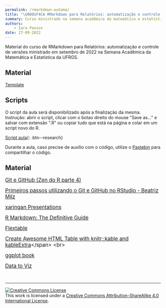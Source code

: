 ```yaml
---
permalink: /rmarkdown-automa/
title: "\U0001F4CA RMarkdown para Relatórios: automatização e controle de versões"
summary: Curso ministrado na semana acadêmica da matemática e estatística
authors:
    - Iara Passos
date: 27-09-2022
---
```


Material do curso de RMarkdown para Relatórios: automatização e controle de versões ministrado em setembro de 2022 na Semana Acadêmica da Matemática e Estatística da UFRGS.

## Material

[Template](https://github.com/ipassos/curso_rmarkdown_git/raw/main/template.docx)

## Scripts

O script da aula será disponibilizado após a finalização da mesma.
Instrução: abrir o script, clicar com o botao direito do mouse "Save as..." e salvar com extensão ".R" ou copiar tudo que está na página e colar em um script novo do R. 

[Script aula](){: .btn--research}


Durante a aula, caso precise de auxílio com o código, utilize o [Pastebin](https://pastebin.com/) para compartilhar o código. 


## Material 


<span style="font-size:larger;">[Git e GitHub (Zen do R parte 4)](https://blog.curso-r.com/posts/2019-07-23-zen-do-r-4/)</span> <br>

<span style="font-size:larger;">[Primeiros passos utilizando o Git e GitHub no RStudio - Beatriz Milz](https://beatrizmilz.github.io/RLadies-Git-RStudio-2019/#1)</span> <br>

<span style="font-size:larger;">[xaringan Presentations](https://bookdown.org/yihui/rmarkdown/xaringan.html)</span> <br>

<span style="font-size:larger;">[R Markdown: The Definitive Guide](https://bookdown.org/yihui/rmarkdown/)</span> <br>

<span style="font-size:larger;">[Flextable](https://ardata-fr.github.io/flextable-book/)</span> <br>

<span style="font-size:larger;">[Create Awesome HTML Table with knitr::kable and kableExtra]([https://ardata-fr.github.io/flextable-book/](https://cran.r-project.org/web/packages/kableExtra/vignettes/awesome_table_in_html.html))</span> <br>

<span style="font-size:larger;">[ggplot book](https://ggplot2-book.org/)</span> <br>

<span style="font-size:larger;">[Data to Viz](https://www.data-to-viz.com/)</span> <br>

&nbsp;

<hr/>

<a rel="license" href="http://creativecommons.org/licenses/by-sa/4.0/"><img alt="Creative Commons License" style="border-width:0" src="https://i.creativecommons.org/l/by-sa/4.0/88x31.png" /></a><br />This work is licensed under a <a rel="license" href="http://creativecommons.org/licenses/by-sa/4.0/">Creative Commons Attribution-ShareAlike 4.0 International License</a>.
